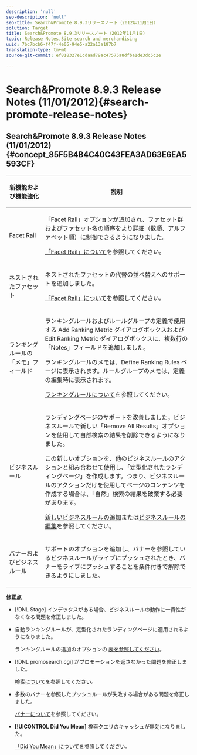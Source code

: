 ```yaml
---
description: 'null'
seo-description: 'null'
seo-title: Search&Promote 8.9.3リリースノート（2012年11月1日）
solution: Target
title: Search&Promote 8.9.3リリースノート（2012年11月1日）
topic: Release Notes,Site search and merchandising
uuid: 7bc7bcb6-f47f-4e05-94e5-a22a13a187b7
translation-type: tm+mt
source-git-commit: ef818327e1cdaad79ac47575a8dfba1de3dc5c2e

---
```



# Search&amp;Promote 8.9.3 Release Notes (11/01/2012){#search-promote-release-notes}

## Search&amp;Promote 8.9.3 Release Notes (11/01/2012) {#concept_85F5B4B4C40C43FEA3AD63E6EA5593CF}

<table> 
 <thead> 
  <tr> 
   <th colname="col1" class="entry"> <p>新機能および機能強化 </p> </th> 
   <th colname="col2" class="entry"> <p>説明 </p> </th> 
  </tr> 
 </thead>
 <tbody> 
  <tr> 
   <td colname="col1"> <p>Facet Rail </p> </td> 
   <td colname="col2"> <p> 
     <!--3309390-->「<span class="uicontrol">Facet Rail</span>」オプションが追加され、ファセット群およびファセット名の順序をより詳細（数順、アルファベット順）に制御できるようになりました。 </p> <p><a href="../c-about-design-menu/c-about-facet-rails.md#concept_1FDC8BCDFFC84A0889DA670F63D5F6DB" format="dita" scope="local">「Facet Rail」について</a>を参照してください。 </p> </td> 
  </tr> 
  <tr> 
   <td colname="col1"> <p> ネストされたファセット </p> </td> 
   <td colname="col2"> <p> ネストされたファセットの代替の並べ替えへのサポートを追加しました。 </p> <p><a href="../c-about-design-menu/c-about-facet-rails.md#concept_1FDC8BCDFFC84A0889DA670F63D5F6DB" format="dita" scope="local">「Facet Rail」について</a>を参照してください。 </p> </td> 
  </tr> 
  <tr> 
   <td colname="col1"> <p>ランキングルールの「メモ」フィールド </p> </td> 
   <td colname="col2"> <p> 
     <!--3063772-->ランキングルールおよびルールグループの定義で使用する <span class="wintitle">Add Ranking Metric</span> ダイアログボックスおよび <span class="wintitle">Edit Ranking Metric</span> ダイアログボックスに、複数行の「<span class="wintitle">Notes</span>」フィールドを追加しました。 </p> <p>ランキングルールのメモは、<span class="wintitle">Define Ranking Rules</span> ページに表示されます。ルールグループのメモは、定義の編集時に表示されます。 </p> <p><a href="../c-about-rules-menu/c-about-ranking-rules.md#concept_F555C076759B4E81B925441CFE707397" format="dita" scope="local">ランキングルールについて</a>を参照してください。 </p> </td> 
  </tr> 
  <tr> 
   <td colname="col1"> <p>ビジネスルール </p> </td> 
   <td colname="col2"> <p> 
     <!--3331637-->ランディングページのサポートを改善しました。ビジネスルールで新しい「<span class="uicontrol">Remove All Results</span>」オプションを使用して自然検索の結果を削除できるようになりました。 </p> <p>この新しいオプションを、他のビジネスルールのアクションと組み合わせて使用し、「定型化されたランディングページ」を作成します。つまり、ビジネスルールのアクションだけを使用してページのコンテンツを作成する場合は、「自然」検索の結果を破棄する必要があります。 </p> <p><a href="../c-about-rules-menu/c-about-business-rules.md#task_BD3B31ED48BB4B1B8F1DCD3BFA2528E7" format="dita" scope="local">新しいビジネスルールの追加</a>または<a href="../c-about-rules-menu/c-about-business-rules.md#task_375CFA75D1D94D9E92A35DE1228E5087" format="dita" scope="local">ビジネスルールの編集</a>を参照してください。 </p> </td> 
  </tr> 
  <tr> 
   <td colname="col1"> <p>バナーおよびビジネスルール </p> </td> 
   <td colname="col2"> <p> サポートのオプションを追加し、バナーを参照しているビジネスルールがライブにプッシュされたとき、バナーをライブにプッシュすることを条件付きで解除できるようにしました。 </p> </td> 
  </tr> 
 </tbody> 
</table>

**修正点**

* [!DNL Stage] インデックスがある場合、ビジネスルールの動作に一貫性がなくなる問題を修正しました。
* 自動ランキングルールが、定型化されたランディングページに適用されるようになりました。

   ランキングルールの追加のオプションの [表を参照してください](../c-about-rules-menu/c-about-ranking-rules.md#task_A132789FD4E5423DAD090DCDA7311E8A)。

* [!DNL promosearch.cgi] がプロモーションを返さなかった問題を修正しました。

   [検索について](../c-about-settings-menu/c-about-searching-menu.md#concept_207105CF26B1448F8A3D223787C56AB8)を参照してください。

* 多数のバナーを参照したプッシュルールが失敗する場合がある問題を修正しました。

   [バナーについて](../c-about-design-menu/c-about-banners.md#concept_5BBE01FEC6134393B43CC917C8CC64DA)を参照してください。

* **[!UICONTROL Did You Mean]** 検索クエリのキャッシュが無効になりました。

   [「Did You Mean」について](../c-about-linguistics-menu/c-about-did-you-mean.md#concept_7D4F3C29EF184B538B8AE2ECAE0CDC5E)を参照してください。


